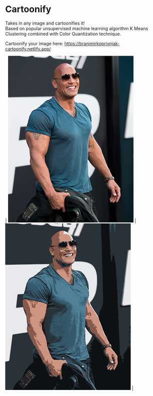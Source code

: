 # Cartoonify

Takes in any image and cartoonifies it!<br> 
Based on popular unsupervised machine learning algorithm K Means Clustering combined with Color Quantization technique.

Cartoonify your image here: https://branimirkoprivnjak-cartoonify.netlify.app/

| <img src="therock.png" width=400>  | <img src="cartoon.png" width=400>  |
